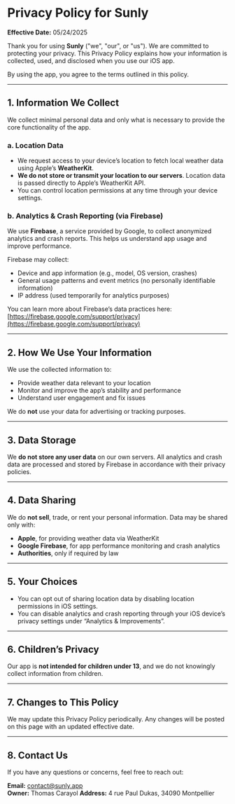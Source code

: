 # Privacy Policy for Sunly

**Effective Date:** 05/24/2025

Thank you for using **Sunly** ("we", "our", or "us"). We are committed to protecting your privacy. This Privacy Policy explains how your information is collected, used, and disclosed when you use our iOS app.

By using the app, you agree to the terms outlined in this policy.

---

## 1. Information We Collect

We collect minimal personal data and only what is necessary to provide the core functionality of the app.

### a. Location Data

- We request access to your device’s location to fetch local weather data using Apple’s **WeatherKit**.
- **We do not store or transmit your location to our servers**. Location data is passed directly to Apple’s WeatherKit API.
- You can control location permissions at any time through your device settings.

### b. Analytics & Crash Reporting (via Firebase)

We use **Firebase**, a service provided by Google, to collect anonymized analytics and crash reports. This helps us understand app usage and improve performance.

Firebase may collect:
- Device and app information (e.g., model, OS version, crashes)
- General usage patterns and event metrics (no personally identifiable information)
- IP address (used temporarily for analytics purposes)

You can learn more about Firebase’s data practices here:  
[https://firebase.google.com/support/privacy](https://firebase.google.com/support/privacy)

---

## 2. How We Use Your Information

We use the collected information to:

- Provide weather data relevant to your location
- Monitor and improve the app’s stability and performance
- Understand user engagement and fix issues

We do **not** use your data for advertising or tracking purposes.

---

## 3. Data Storage

We **do not store any user data** on our own servers. All analytics and crash data are processed and stored by Firebase in accordance with their privacy policies.

---

## 4. Data Sharing

We do **not sell**, trade, or rent your personal information. Data may be shared only with:

- **Apple**, for providing weather data via WeatherKit  
- **Google Firebase**, for app performance monitoring and crash analytics  
- **Authorities**, only if required by law

---

## 5. Your Choices

- You can opt out of sharing location data by disabling location permissions in iOS settings.
- You can disable analytics and crash reporting through your iOS device’s privacy settings under “Analytics & Improvements”.

---

## 6. Children’s Privacy

Our app is **not intended for children under 13**, and we do not knowingly collect information from children.

---

## 7. Changes to This Policy

We may update this Privacy Policy periodically. Any changes will be posted on this page with an updated effective date.

---

## 8. Contact Us

If you have any questions or concerns, feel free to reach out:

**Email:** contact@sunly.app  
**Owner:** Thomas Carayol
**Address:** 4 rue Paul Dukas, 34090 Montpellier
